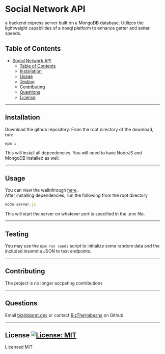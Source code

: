 # Social Network API
a backend express server built on a MongoDB database. Utilizes the lightweight capabilities of a nosql platform to enhance getter and setter speeds.
## Table of Contents
- [Social Network API](#social-network-api)
  - [Table of Contents](#table-of-contents)
  - [Installation](#installation)
  - [Usage](#usage)
  - [Testing](#testing)
  - [Contributing](#contributing)
  - [Questions](#questions)
  - [License ](#license-)
___
## Installation
Download the github repository. From the root directory of the download, run:  
```bash  
npm i  
```  
This will install all dependencies. You will need to have NodeJS and MongoDB installed as well.
___
## Usage
You can view the walkthrough [here](https://youtu.be/k1rzMj1TdCM).  
After installing dependencies, run the following from the root directory  
```js  
node server.js  
```  
This will start the server on whatever port is specified in the .env file.
___
## Testing
You may use the ```npm run seeds``` script to initialize some random data and the included insomnia JSON to test endpoints.
___
## Contributing
The project is no longer accpeting contributions
___
## Questions
Email [biz@bisrat.dev](mailto:biz@bisrat.dev) or contact [BizTheHabesha](https://github.com/BizTheHabesha) on Github
___
## License [![License: MIT](https://img.shields.io/badge/License-MIT-yellow.svg)](https://opensource.org/licenses/MIT)
Licensed MIT  


